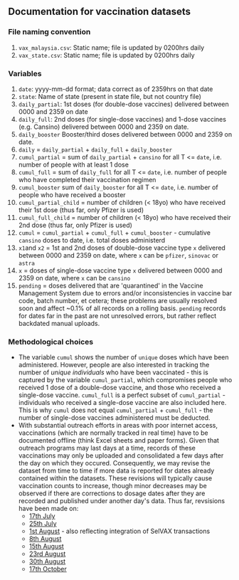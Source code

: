 ## Documentation for vaccination datasets

### File naming convention

1) `vax_malaysia.csv`: Static name; file is updated by 0200hrs daily
2) `vax_state.csv`: Static name; file is updated by 0200hrs daily

### Variables

1) `date`: yyyy-mm-dd format; data correct as of 2359hrs on that date
2) `state`: Name of state (present in state file, but not country file)
3) `daily_partial`: 1st doses (for double-dose vaccines) delivered between 0000 and 2359 on date
4) `daily_full`: 2nd doses (for single-dose vaccines) and 1-dose vaccines (e.g. Cansino) delivered between 0000 and 2359 on date.
5) `daily_booster` Booster/third doses delivered between 0000 and 2359 on date.
6) `daily` = `daily_partial` + `daily_full` + `daily_booster`
7) `cumul_partial` = sum of `daily_partial` + `cansino` for all T <= `date`, i.e. number of people with at least 1 dose
8) `cumul_full` = sum of `daily_full` for all T <= `date`, i.e. number of people who have completed their vaccination regimen
9) `cumul_booster` sum of `daily_booster` for all T <= `date`, i.e. number of people who have received a booster
10) `cumul_partial_child` = number of children (< 18yo) who have received their 1st dose (thus far, only Pfizer is used)
11) `cumul_full_child` = number of children (< 18yo)  who have received their 2nd dose (thus far, only Pfizer is used)
12) `cumul` = `cumul_partial` + `cumul_full` + `cumul_booster` - cumulative `cansino` doses to date, i.e. total doses administerd
13) `x1`and `x2` = 1st and 2nd doses of double-dose vaccine type `x` delivered between 0000 and 2359 on date, where `x` can be `pfizer`, `sinovac` or `astra`
14) `x` = doses of single-dose vaccine type `x` delivered between 0000 and 2359 on date, where `x` can be `cansino`
15) `pending` = doses delivered that are 'quarantined' in the Vaccine Management System due to errors and/or inconsistencies in vaccine bar code, batch number, et cetera; these problems are usually resolved soon and affect ~0.1% of all records on a rolling basis. `pending` records for dates far in the past are not unresolved errors, but rather reflect backdated manual uploads.

### Methodological choices
+ The variable `cumul` shows the number of `unique` doses which have been administered. However, people are also interested in tracking the number of _unique individuals_ who have been vaccinated - this is captured by the variable `cumul_partial`, which compromises people who received 1 dose of a double-dose vaccine, and those who received a single-dose vaccine.  `cumul_full` is a perfect subset of `cumul_partial` - individuals who received a single-dose vaccine are also included here. This is why `cumul` does not equal `cumul_partial` + `cumul_full` - the number of single-dose vaccines administered must be deducted.
+ With substantial outreach efforts in areas with poor internet access, vaccinations (which are normally tracked in real time) have to be documented offline (think Excel sheets and paper forms). Given that outreach programs may last days at a time, records of these vaccinations may only be uploaded and consolidated a few days after the day on which they occured. Consequently, we may revise the dataset from time to time if more data is reported for dates already contained within the datasets. These revisions will typically cause vaccination counts to increase, though minor decreases may be observed if there are corrections to dosage dates after they are recorded and published under another day's data. Thus far, revsisions have been made on:
     + [17th July](https://github.com/CITF-Malaysia/citf-public/commit/2f3100bce891e34c660471ac4dc96dddb911e6eb#diff-61b43ea1f6043e3ce51f4264320ef8907ad059425fc3bcf7cc9f4c20fac3b025)
     + [25th July](https://github.com/CITF-Malaysia/citf-public/commit/1e49d7268e546c325e83fbd9ce4ca0b3c1186756#diff-61b43ea1f6043e3ce51f4264320ef8907ad059425fc3bcf7cc9f4c20fac3b025)
     + [1st August](https://github.com/CITF-Malaysia/citf-public/commit/14c8ab854257e369b6a43f9b7ae97f58c92cef42#diff-61b43ea1f6043e3ce51f4264320ef8907ad059425fc3bcf7cc9f4c20fac3b025) - also reflecting integration of SelVAX transactions
     + [8th August](https://github.com/CITF-Malaysia/citf-public/commit/8f6b68885e82a99de6040acb1cf33adafd360c64#diff-61b43ea1f6043e3ce51f4264320ef8907ad059425fc3bcf7cc9f4c20fac3b025)
     + [15th August](https://github.com/CITF-Malaysia/citf-public/commit/f9206aed251613c3492f7b9fa01bd8aaffd2c9d5)
     + [23rd August](https://github.com/CITF-Malaysia/citf-public/commit/238abf321bf0095cdf95f27e142e2603fe99861a)
     + [30th August](https://github.com/CITF-Malaysia/citf-public/commit/693ba64fd8c4f83a0869c1b03a5605f9e3755d2b)
     + [17th October](https://github.com/CITF-Malaysia/citf-public/commit/156904bdcb346d3d13b4673e2f6dc6451b2557a8)
